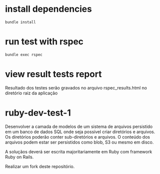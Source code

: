 # install dependencies
``` bundle install ```

# run test with rspec
``` bundle exec rspec ```

# view result tests report

Resultado dos testes serão gravados no arquivo rspec_results.html no diretório raiz da aplicação

# ruby-dev-test-1

Desenvolver a camada de modelos de um sistema de arquivos persistido em um banco de dados SQL onde seja possível criar diretórios e arquivos. Os diretórios poderão conter sub-diretórios e arquivos. O conteúdo dos arquivos podem estar ser persistidos como blob, S3 ou mesmo em disco.

A soluçãos deverá ser escrita majoritariamente em Ruby com framework Ruby on Rails.

Realizar um fork deste repositório.
